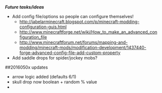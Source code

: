 ***Future tasks/ideas***

* Add config file/options so people can configure themselves!
	- http://jabelarminecraft.blogspot.com/p/minecraft-modding-configuration-guis.html
	- http://www.minecraftforge.net/wiki/How_to_make_an_advanced_configuration_file
	- http://www.minecraftforum.net/forums/mapping-and-modding/minecraft-mods/modification-development/1437440-forge-advanced-config-file-add-custom-property
* Add saddle drops for spider/jockey mobs?

##2016050x updates
* arrow logic added (defaults 6/1)
* skull drop now boolean + random % value
* 

